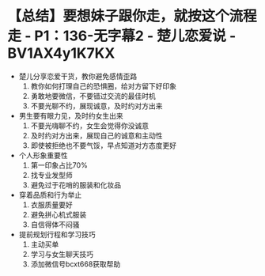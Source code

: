 # 【总结】要想妹子跟你走，就按这个流程走 - P1：136-无字幕2 - 楚儿恋爱说 - BV1AX4y1K7KX

-   楚儿分享恋爱干货，教你避免感情歪路
    1.  教你如何打理自己的恐惧圈，给对方留下好印象
    2.  勇敢地要微信，不要错过交流的最佳时机
    3.  不要光聊不约，展现诚意，及时约对方出来
-   男生要有眼力见，及时约女生出来
    1.  不要光嗨聊不约，女生会觉得你没诚意
    2.  及时约对方出来，展现自己的诚意和主动性
    3.  即使被拒绝也不要气馁，早点知道对方态度更好
-   个人形象重要性
    1.  第一印象占比70%
    2.  找专业发型师
    3.  避免过于花哨的服装和化妆品
-   穿着品质和行为举止
    1.  衣服质量要好
    2.  避免拼心机式服装
    3.  自信得体不闷骚
-   提前规划行程和学习技巧
    1.  主动买单
    2.  学习与女生聊天技巧
    3.  添加微信号bcxt668获取帮助